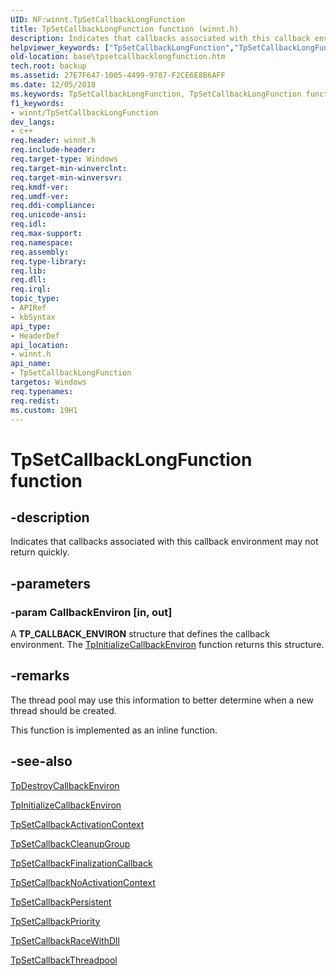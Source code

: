 ```yaml
---
UID: NF:winnt.TpSetCallbackLongFunction
title: TpSetCallbackLongFunction function (winnt.h)
description: Indicates that callbacks associated with this callback environment may not return quickly.
helpviewer_keywords: ["TpSetCallbackLongFunction","TpSetCallbackLongFunction function","base.tpsetcallbacklongfunction","winnt/TpSetCallbackLongFunction"]
old-location: base\tpsetcallbacklongfunction.htm
tech.root: backup
ms.assetid: 27E7F647-1005-4499-9787-F2CE6E8B6AFF
ms.date: 12/05/2018
ms.keywords: TpSetCallbackLongFunction, TpSetCallbackLongFunction function, base.tpsetcallbacklongfunction, winnt/TpSetCallbackLongFunction
f1_keywords:
- winnt/TpSetCallbackLongFunction
dev_langs:
- c++
req.header: winnt.h
req.include-header: 
req.target-type: Windows
req.target-min-winverclnt: 
req.target-min-winversvr: 
req.kmdf-ver: 
req.umdf-ver: 
req.ddi-compliance: 
req.unicode-ansi: 
req.idl: 
req.max-support: 
req.namespace: 
req.assembly: 
req.type-library: 
req.lib: 
req.dll: 
req.irql: 
topic_type:
- APIRef
- kbSyntax
api_type:
- HeaderDef
api_location:
- winnt.h
api_name:
- TpSetCallbackLongFunction
targetos: Windows
req.typenames: 
req.redist: 
ms.custom: 19H1
---
```


# TpSetCallbackLongFunction function


## -description


Indicates that callbacks associated with this callback environment may not return quickly.


## -parameters




### -param CallbackEnviron [in, out]

A <b>TP_CALLBACK_ENVIRON</b> structure that defines the callback environment. The <a href="https://docs.microsoft.com/windows/desktop/api/winnt/nf-winnt-tpinitializecallbackenviron">TpInitializeCallbackEnviron</a> function returns this structure.


## -remarks



The thread pool may use this information to better determine when a new thread should be created.

This function is implemented as an inline function.




## -see-also




<a href="https://docs.microsoft.com/windows/desktop/api/winnt/nf-winnt-tpdestroycallbackenviron">TpDestroyCallbackEnviron</a>



<a href="https://docs.microsoft.com/windows/desktop/api/winnt/nf-winnt-tpinitializecallbackenviron">TpInitializeCallbackEnviron</a>



<a href="https://docs.microsoft.com/windows/desktop/api/winnt/nf-winnt-tpsetcallbackactivationcontext">TpSetCallbackActivationContext</a>



<a href="https://docs.microsoft.com/windows/desktop/api/winnt/nf-winnt-tpsetcallbackcleanupgroup">TpSetCallbackCleanupGroup</a>



<a href="https://docs.microsoft.com/windows/desktop/api/winnt/nf-winnt-tpsetcallbackfinalizationcallback">TpSetCallbackFinalizationCallback</a>



<a href="https://docs.microsoft.com/windows/desktop/api/winnt/nf-winnt-tpsetcallbacknoactivationcontext">TpSetCallbackNoActivationContext</a>



<a href="https://docs.microsoft.com/windows/desktop/api/winnt/nf-winnt-tpsetcallbackpersistent">TpSetCallbackPersistent</a>



<a href="https://docs.microsoft.com/windows/desktop/api/winnt/nf-winnt-tpsetcallbackpriority">TpSetCallbackPriority</a>



<a href="https://docs.microsoft.com/windows/desktop/api/winnt/nf-winnt-tpsetcallbackracewithdll">TpSetCallbackRaceWithDll</a>



<a href="https://docs.microsoft.com/windows/desktop/api/winnt/nf-winnt-tpsetcallbackthreadpool">TpSetCallbackThreadpool</a>
 

 

